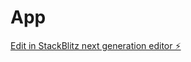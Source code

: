 # App

[Edit in StackBlitz next generation editor ⚡️](https://stackblitz.com/~/github.com/YashwanthC315/App)
